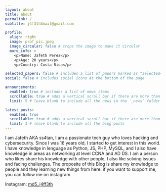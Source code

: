 ```yaml
---
layout: about
title: about
permalink: /
subtitle: j4f3th3mail@gmail.com

profile:
  align: right
  image: prof_pic.jpeg
  image_circular: false # crops the image to make it circular
  more_info: >
    <p>Name: Jafeth Perez</p>
    <p>Age: 20 years</p>
    <p>Country: Costa Rica</p>

selected_papers: false # includes a list of papers marked as "selected={true}"
social: false # includes social icons at the bottom of the page

announcements:
  enabled: true # includes a list of news items
  scrollable: true # adds a vertical scroll bar if there are more than 3 news items
  limit: 5 # leave blank to include all the news in the `_news` folder

latest_posts:
  enabled: true
  scrollable: true # adds a vertical scroll bar if there are more than 3 new posts items
  limit: 3 # leave blank to include all the blog posts
---
```



I am Jafeth AKA ss4tan, I am a passionate tech guy who loves hacking and cybersecurity. Since I was 16 years old, I started to get interest in this world. I have knowledge in lenguage as Python, JS, PHP, MySQL, and I also have knowledge in areas as networking at level CCNA and AD DS. I am a person who likes share his knowledge with other people, I also like solving issues and facing challenges. The proposite of this Blog is share my knowledge to people and they learning new things from here. if you want to support me, you can follow me on instagram.








Instagram: [md5_j4ff3th](http://instagram.com/md5_j4ff3th)
